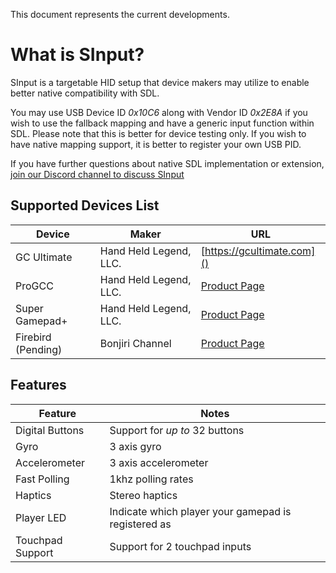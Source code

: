 
This document represents the current developments. 

# What is SInput?

SInput is a targetable HID setup that device makers may utilize to enable better native compatibility with SDL.


You may use USB Device ID *0x10C6* along with Vendor ID *0x2E8A* if you wish to use the fallback mapping and have a generic input function within SDL. Please note that this is better for device testing only. If you wish to have native mapping support, it is better to register your own USB PID.

If you have further questions about native SDL implementation or extension, [join our Discord channel to discuss SInput](https://discord.gg/Rh8cnS7wJA)


## Supported Devices List

| Device | Maker | URL |
|----|----|----|
| GC Ultimate | Hand Held Legend, LLC. | [https://gcultimate.com]() |
| ProGCC | Hand Held Legend, LLC. | [Product Page](https://handheldlegend.com/products/progcc-kit-wireless-wired-bundle) |
| Super Gamepad+ | Hand Held Legend, LLC. | [Product Page](https://docs.handheldlegend.com/s/portal/doc/super-gamepad-MiOt0KLuX4) |
| Firebird (Pending) | Bonjiri Channel | [Product Page](https://booth.pm/ja/items/4934916) |


## Features

| Feature | Notes |
|----|----|
| Digital Buttons | Support for *up to* 32 buttons |
| Gyro | 3 axis gyro |
| Accelerometer | 3 axis accelerometer |
| Fast Polling | 1khz polling rates |
| Haptics | Stereo haptics |
| Player LED | Indicate which player your gamepad is registered as |
| Touchpad Support | Support for 2 touchpad inputs |
